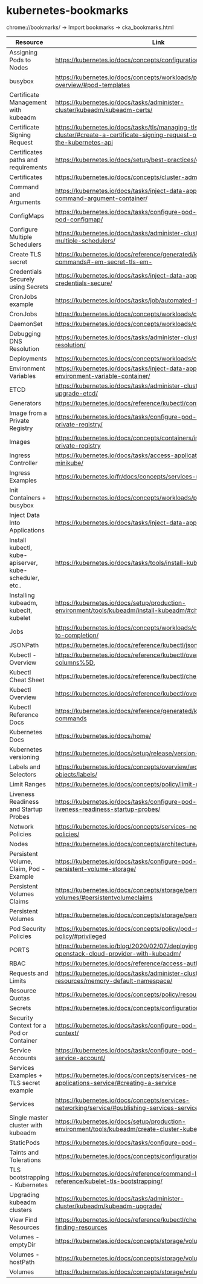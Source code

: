 # kubernetes-bookmarks

chrome://bookmarks/ -> Import bookmarks -> cka_bookmarks.html

Resource | Link
--- | ---
Assigning Pods to Nodes | https://kubernetes.io/docs/concepts/configuration/assign-pod-node/
busybox | https://kubernetes.io/docs/concepts/workloads/pods/pod-overview/#pod-templates
Certificate Management with kubeadm | https://kubernetes.io/docs/tasks/administer-cluster/kubeadm/kubeadm-certs/
Certificate Signing Request | https://kubernetes.io/docs/tasks/tls/managing-tls-in-a-cluster/#create-a-certificate-signing-request-object-to-send-to-the-kubernetes-api
Certificates paths and requirements | https://kubernetes.io/docs/setup/best-practices/certificates/
Certificates | https://kubernetes.io/docs/concepts/cluster-administration/certificates/
Command and Arguments | https://kubernetes.io/docs/tasks/inject-data-application/define-command-argument-container/
ConfigMaps | https://kubernetes.io/docs/tasks/configure-pod-container/configure-pod-configmap/
Configure Multiple Schedulers | https://kubernetes.io/docs/tasks/administer-cluster/configure-multiple-schedulers/
Create TLS secret | https://kubernetes.io/docs/reference/generated/kubectl/kubectl-commands#-em-secret-tls-em-
Credentials Securely using Secrets | https://kubernetes.io/docs/tasks/inject-data-application/distribute-credentials-secure/
CronJobs example | https://kubernetes.io/docs/tasks/job/automated-tasks-with-cron-jobs/
CronJobs | https://kubernetes.io/docs/concepts/workloads/controllers/cron-jobs/
DaemonSet | https://kubernetes.io/docs/concepts/workloads/controllers/daemonset/
Debugging DNS Resolution | https://kubernetes.io/docs/tasks/administer-cluster/dns-debugging-resolution/
Deployments | https://kubernetes.io/docs/concepts/workloads/controllers/deployment/
Environment Variables | https://kubernetes.io/docs/tasks/inject-data-application/define-environment-variable-container/
ETCD | https://kubernetes.io/docs/tasks/administer-cluster/configure-upgrade-etcd/
Generators | https://kubernetes.io/docs/reference/kubectl/conventions/#generators
Image from a Private Registry | https://kubernetes.io/docs/tasks/configure-pod-container/pull-image-private-registry/
Images | https://kubernetes.io/docs/concepts/containers/images/#using-a-private-registry
Ingress Controller | https://kubernetes.io/docs/tasks/access-application-cluster/ingress-minikube/
Ingress Examples | https://kubernetes.io/fr/docs/concepts/services-networking/ingress/
Init Containers + busybox | https://kubernetes.io/docs/concepts/workloads/pods/init-containers/
Inject Data Into Applications | https://kubernetes.io/docs/tasks/inject-data-application/
Install kubectl, kube-apiserver, kube-scheduler, etc.. | https://kubernetes.io/docs/tasks/tools/install-kubectl/
Installing kubeadm, kubeclt, kubelet | https://kubernetes.io/docs/setup/production-environment/tools/kubeadm/install-kubeadm/#check-required-ports
Jobs | https://kubernetes.io/docs/concepts/workloads/controllers/jobs-run-to-completion/
JSONPath | https://kubernetes.io/docs/reference/kubectl/jsonpath/
Kubectl - Overview | https://kubernetes.io/docs/reference/kubectl/overview/#custom-columns%5D,
Kubectl Cheat Sheet | https://kubernetes.io/docs/reference/kubectl/cheatsheet/
Kubectl Overview | https://kubernetes.io/docs/reference/kubectl/overview/
Kubectl Reference Docs | https://kubernetes.io/docs/reference/generated/kubectl/kubectl-commands
Kubernetes Docs | https://kubernetes.io/docs/home/
Kubernetes versioning | https://kubernetes.io/docs/setup/release/version-skew-policy/
Labels and Selectors | https://kubernetes.io/docs/concepts/overview/working-with-objects/labels/
Limit Ranges | https://kubernetes.io/docs/concepts/policy/limit-range/
Liveness Readiness and Startup Probes | https://kubernetes.io/docs/tasks/configure-pod-container/configure-liveness-readiness-startup-probes/
Network Policies | https://kubernetes.io/docs/concepts/services-networking/network-policies/
Nodes | https://kubernetes.io/docs/concepts/architecture/nodes/
Persistent Volume, Claim, Pod - Example | https://kubernetes.io/docs/tasks/configure-pod-container/configure-persistent-volume-storage/
Persistent Volumes Claims | https://kubernetes.io/docs/concepts/storage/persistent-volumes/#persistentvolumeclaims
Persistent Volumes | https://kubernetes.io/docs/concepts/storage/persistent-volumes/
Pod Security Policies | https://kubernetes.io/docs/concepts/policy/pod-security-policy/#privileged
PORTS | https://kubernetes.io/blog/2020/02/07/deploying-external-openstack-cloud-provider-with-kubeadm/
RBAC | https://kubernetes.io/docs/reference/access-authn-authz/rbac/
Requests and Limits | https://kubernetes.io/docs/tasks/administer-cluster/manage-resources/memory-default-namespace/
Resource Quotas | https://kubernetes.io/docs/concepts/policy/resource-quotas/
Secrets | https://kubernetes.io/docs/concepts/configuration/secret/
Security Context for a Pod or Container | https://kubernetes.io/docs/tasks/configure-pod-container/security-context/
Service Accounts | https://kubernetes.io/docs/tasks/configure-pod-container/configure-service-account/
Services Examples + TLS secret example | https://kubernetes.io/docs/concepts/services-networking/connect-applications-service/#creating-a-service
Services | https://kubernetes.io/docs/concepts/services-networking/service/#publishing-services-service-types
Single master cluster with kubeadm | https://kubernetes.io/docs/setup/production-environment/tools/kubeadm/create-cluster-kubeadm/
StaticPods | https://kubernetes.io/docs/tasks/configure-pod-container/static-pod/
Taints and Tolerations | https://kubernetes.io/docs/concepts/configuration/taint-and-toleration/
TLS bootstrapping - Kubernetes | https://kubernetes.io/docs/reference/command-line-tools-reference/kubelet-tls-bootstrapping/
Upgrading kubeadm clusters | https://kubernetes.io/docs/tasks/administer-cluster/kubeadm/kubeadm-upgrade/
View Find Resources | https://kubernetes.io/docs/reference/kubectl/cheatsheet/#viewing-finding-resources
Volumes - emptyDir | https://kubernetes.io/docs/concepts/storage/volumes/#emptydir
Volumes - hostPath | https://kubernetes.io/docs/concepts/storage/volumes/#hostpath
Volumes | https://kubernetes.io/docs/concepts/storage/volumes/#emptydir


